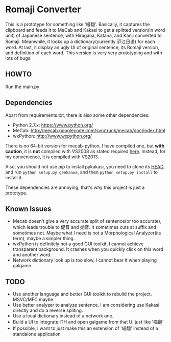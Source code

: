 Romaji Converter
===
This is a prototype for something like '喵翻'. Basically, it captures the clipboard and feeds it to MeCab and Kakasi to get a splitted version(in word unit) of Japanese sentence, with Hiragana, Katana, and Kanji converted to Romaji. Meanwhile, it looks up a dictionary(currently 沪江日语) for each word. At last, it display an ugly UI of original sentence, its Romaji version, and definition of each word.
This version is very very prototyping and with lots of bugs.

HOWTO
---------
Run the main.py

Dependencies
---------
Apart from requirements.txt, there is also some other dependencies:
- Python 2.7.x: https://www.python.org/
- MeCab: http://mecab.googlecode.com/svn/trunk/mecab/doc/index.html
- wxPython: http://www.wxpython.org/

There is no 64-bit version for mecab-python, I have compiled one, but **with caution**, it is **not** compiled with VS2008 as stated required [here](http://stackoverflow.com/questions/3047542/building-lxml-for-python-2-7-on-windows/5122521#5122521). Instead, for my convenience, it is compiled with VS2013.

Also, you should not use pip to install pykakasi, you need to clone its [HEAD](https://github.com/miurahr/pykakasi), and run `python setup.py genkanwa`, and then `python setup.py install` to install it.

These dependencies are annoying, that's why this project is just a prototype.

Known Issues
---------
* Mecab doesn't give a very accurate split of sentence(or too accurate), which leads trouble to 促音 and 拗音. It sometimes cuts at suffix and sometimes not. Maybe what I need is not a Morphological Analyzer(its term), maybe a simpler thing.
* wxPython is definitely not a good GUI toolkit, I cannot achieve transparent background. It crashes when you quickly click on this word and another word.
* Network dictionary look up is too slow, I cannot bear it when playing galgame.

TODO
---------
* Use another language and better GUI toolkit to rebuild the project. MSVC/MFC maybe.
* Use better analyzer to analyze sentence. I am considering use Kakasi directly and do a reverse spliting.
* Use a local dictionary instead of a network one.
* Build a UI to integrate ITH and open galgame from that UI just like '喵翻'
* If possible, I want to just make this an extension of '喵翻' instead of a standalone application